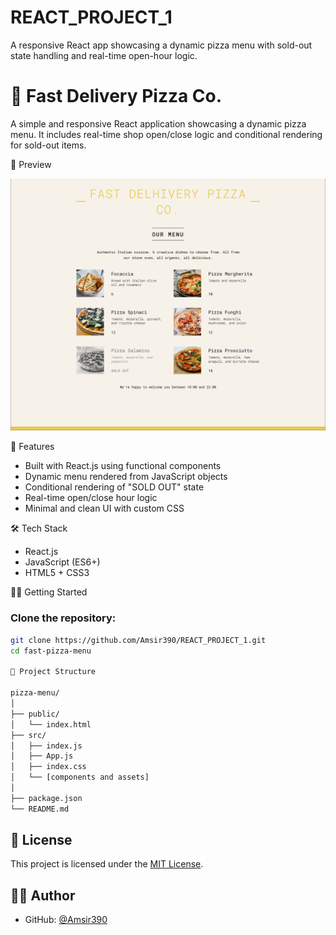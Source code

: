 # REACT_PROJECT_1
A responsive React app showcasing a dynamic pizza menu with sold-out state handling and real-time open-hour logic.

# 🍕 Fast Delivery Pizza Co.

A simple and responsive React application showcasing a dynamic pizza menu. It includes real-time shop open/close logic and conditional rendering for sold-out items.

📸 Preview

![App Screenshot](./screenshot.png)


🚀 Features

- Built with React.js using functional components
- Dynamic menu rendered from JavaScript objects
- Conditional rendering of "SOLD OUT" state
- Real-time open/close hour logic
- Minimal and clean UI with custom CSS

🛠️ Tech Stack

- React.js
- JavaScript (ES6+)
- HTML5 + CSS3

🧑‍💻 Getting Started

### Clone the repository:
```bash
git clone https://github.com/Amsir390/REACT_PROJECT_1.git
cd fast-pizza-menu

📁 Project Structure

pizza-menu/
│
├── public/
│   └── index.html
├── src/
│   ├── index.js
│   ├── App.js
│   ├── index.css
│   └── [components and assets]
│
├── package.json
└── README.md
```
## 📄 License

This project is licensed under the [MIT License](./LICENSE).

## 👨‍💻 Author

- GitHub: [@Amsir390](https://github.com/Amsir390)


